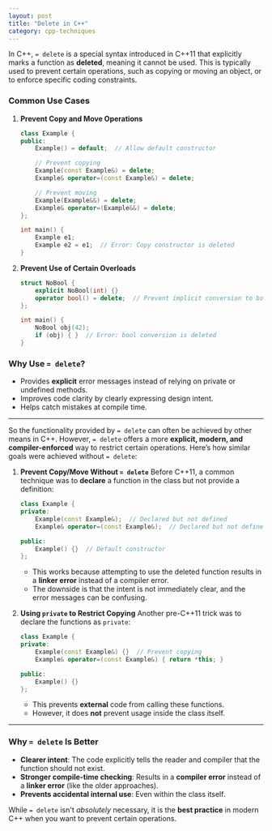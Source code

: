 ```yaml
---
layout: post
title: "Delete in C++"
category: cpp-techniques
---
```


In C++, `= delete` is a special syntax introduced in C++11 that explicitly marks a function as **deleted**, meaning it cannot be used. This is typically used to prevent certain operations, such as copying or moving an object, or to enforce specific coding constraints.

### **Common Use Cases**

1. **Prevent Copy and Move Operations**
   ```cpp
   class Example {
   public:
       Example() = default;  // Allow default constructor

       // Prevent copying
       Example(const Example&) = delete;
       Example& operator=(const Example&) = delete;

       // Prevent moving
       Example(Example&&) = delete;
       Example& operator=(Example&&) = delete;
   };

   int main() {
       Example e1;
       Example e2 = e1;  // Error: Copy constructor is deleted
   }
   ```

2. **Prevent Use of Certain Overloads**
   ```cpp
   struct NoBool {
       explicit NoBool(int) {}
       operator bool() = delete;  // Prevent implicit conversion to bool
   };

   int main() {
       NoBool obj(42);
       if (obj) { }  // Error: bool conversion is deleted
   }
   ```

### **Why Use `= delete`?**
- Provides **explicit** error messages instead of relying on private or undefined methods.
- Improves code clarity by clearly expressing design intent.
- Helps catch mistakes at compile time.

---

So the functionality provided by `= delete` can often be achieved by other means in C++. However, `= delete` offers a more **explicit, modern, and compiler-enforced** way to restrict certain operations. Here’s how similar goals were achieved without `= delete`:

1. **Prevent Copy/Move Without `= delete`**
    Before C++11, a common technique was to **declare** a function in the class but not provide a definition:

    ```cpp
    class Example {
    private:
        Example(const Example&);  // Declared but not defined
        Example& operator=(const Example&);  // Declared but not defined

    public:
        Example() {}  // Default constructor
    };
    ```

    - This works because attempting to use the deleted function results in a **linker error** instead of a compiler error.
    - The downside is that the intent is not immediately clear, and the error messages can be confusing.

2. **Using `private` to Restrict Copying**
    Another pre-C++11 trick was to declare the functions as `private`:
    ```cpp
    class Example {
    private:
        Example(const Example&) {}  // Prevent copying
        Example& operator=(const Example&) { return *this; }

    public:
        Example() {}  
    };
    ```
    - This prevents **external** code from calling these functions.
    - However, it does **not** prevent usage inside the class itself.

---

### **Why `= delete` Is Better**
- **Clearer intent**: The code explicitly tells the reader and compiler that the function should not exist.
- **Stronger compile-time checking**: Results in a **compiler error** instead of a **linker error** (like the older approaches).
- **Prevents accidental internal use**: Even within the class itself.

While `= delete` isn't *absolutely* necessary, it is the **best practice** in modern C++ when you want to prevent certain operations.

